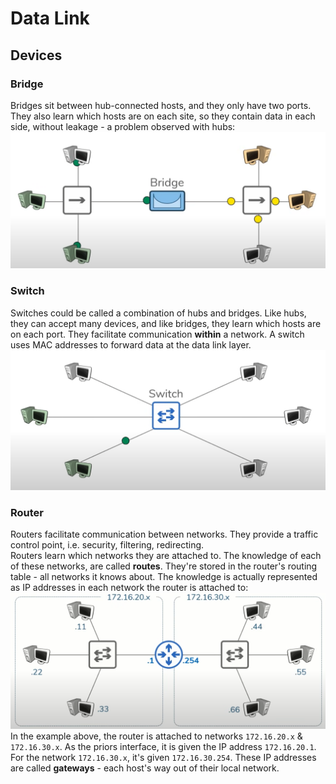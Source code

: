 # Data Link

## Devices

### Bridge

Bridges sit between hub-connected hosts, and they only have two ports. They also learn which hosts are on each site, so they contain data in each side, without leakage - a problem observed with hubs:
![communication via hubs](/assets/2025-08-15-19-32-18.png)

### Switch

Switches could be called a combination of hubs and bridges. Like hubs, they can accept many devices, and like bridges, they learn which hosts are on each port. They facilitate communication **within** a network. A switch uses MAC addresses to forward data at the data link layer.
![communication via switches](/assets/2025-08-15-19-38-05.png)

### Router

Routers facilitate communication between networks. They provide a traffic control point, i.e. security, filtering, redirecting.  
Routers learn which networks they are attached to. The knowledge of each of these networks, are called **routes**. They're stored in the router's routing table - all networks it knows about. The knowledge is actually represented as IP addresses in each network the router is attached to:
![route example](/assets/2025-08-15-20-04-24.png)
In the example above, the router is attached to networks `172.16.20.x` & `172.16.30.x`. As the priors interface, it is given the IP address `172.16.20.1`. For the network `172.16.30.x`, it's given `172.16.30.254`. These IP addresses are called **gateways** - each host's way out of their local network.



